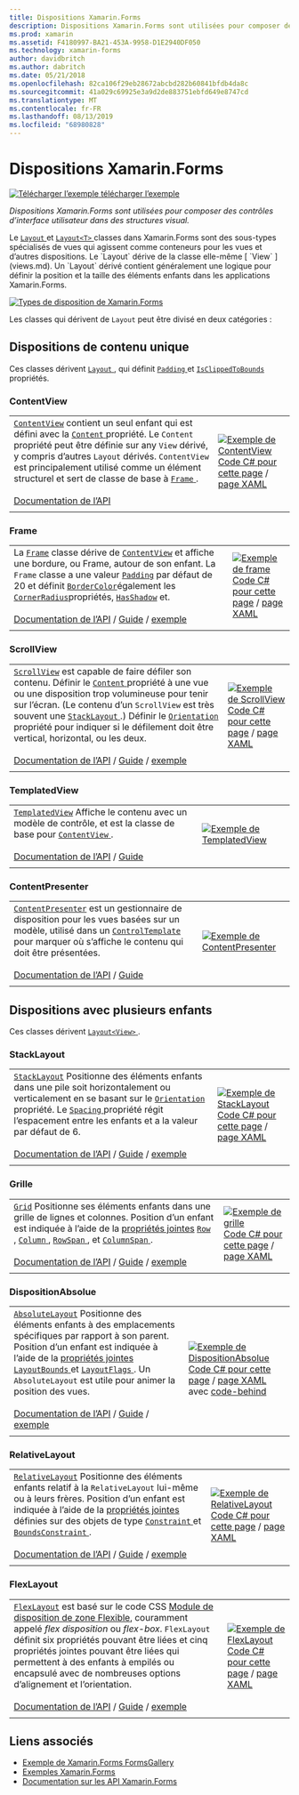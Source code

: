 ```yaml
---
title: Dispositions Xamarin.Forms
description: Dispositions Xamarin.Forms sont utilisées pour composer des contrôles d’interface utilisateur dans des structures visual. Cet article répertorie les dispositions incluses dans Xamarin.Forms.
ms.prod: xamarin
ms.assetid: F4180997-BA21-453A-9958-D1E2940DF050
ms.technology: xamarin-forms
author: davidbritch
ms.author: dabritch
ms.date: 05/21/2018
ms.openlocfilehash: 82ca106f29eb28672abcbd282b60841bfdb4da8c
ms.sourcegitcommit: 41a029c69925e3a9d2de883751ebfd649e8747cd
ms.translationtype: MT
ms.contentlocale: fr-FR
ms.lasthandoff: 08/13/2019
ms.locfileid: "68980828"
---
```

# <a name="xamarinforms-layouts"></a>Dispositions Xamarin.Forms

[![Télécharger l’exemple](~/media/shared/download.png) télécharger l’exemple](https://docs.microsoft.com/samples/xamarin/xamarin-forms-samples/formsgallery)

_Dispositions Xamarin.Forms sont utilisées pour composer des contrôles d’interface utilisateur dans des structures visual._

Le [ `Layout` ](xref:Xamarin.Forms.Layout) et [ `Layout<T>` ](xref:Xamarin.Forms.Layout`1) classes dans Xamarin.Forms sont des sous-types spécialisés de vues qui agissent comme conteneurs pour les vues et d’autres dispositions. Le `Layout` dérive de la classe elle-même [ `View` ](views.md). Un `Layout` dérivé contient généralement une logique pour définir la position et la taille des éléments enfants dans les applications Xamarin.Forms.

[![Types de disposition de Xamarin.Forms](layouts-images/layouts-sml.png "Xamarin.Forms disposition Types")](layouts-images/layouts.png#lightbox "Types de disposition de Xamarin.Forms")

Les classes qui dérivent de `Layout` peut être divisé en deux catégories :

## <a name="layouts-with-single-content"></a>Dispositions de contenu unique

Ces classes dérivent [ `Layout` ](xref:Xamarin.Forms.Layout), qui définit [ `Padding` ](xref:Xamarin.Forms.Layout.Padding) et [ `IsClippedToBounds` ](xref:Xamarin.Forms.Layout.IsClippedToBounds) propriétés.

<a name="contentView" />

### <a name="contentview"></a>ContentView

|     |     |
| --- | --- |
| [`ContentView`](xref:Xamarin.Forms.ContentView) contient un seul enfant qui est défini avec la [ `Content` ](xref:Xamarin.Forms.ContentView.Content) propriété. Le `Content` propriété peut être définie sur any `View` dérivé, y compris d’autres `Layout` dérivés. `ContentView` est principalement utilisé comme un élément structurel et sert de classe de base à [ `Frame` ](#frame).<br /><br />[Documentation de l’API](xref:Xamarin.Forms.ContentView) | [![Exemple de ContentView](layouts-images/ContentView.png "ContentView exemple")](layouts-images/ContentView-Large.png#lightbox "ContentView exemple")<br />[Code C# pour cette page](https://github.com/xamarin/xamarin-forms-samples/blob/master/FormsGallery/FormsGallery/FormsGallery/CodeExamples/ContentViewDemoPage.cs) / [page XAML](https://github.com/xamarin/xamarin-forms-samples/blob/master/FormsGallery/FormsGallery/FormsGallery/XamlExamples/ContentViewDemoPage.xaml) |
|     |     |

<a named="frame" />

### <a name="frame"></a>Frame

|     |     |
| --- | --- |
| La [`Frame`](xref:Xamarin.Forms.Frame) classe dérive de [`ContentView`](#contentView) et affiche une bordure, ou Frame, autour de son enfant. La `Frame` classe a une valeur [`Padding`](xref:Xamarin.Forms.Layout.Padding) par défaut de 20 et définit [`BorderColor`](xref:Xamarin.Forms.Frame.BorderColor)également les [`CornerRadius`](xref:Xamarin.Forms.Frame.CornerRadius)propriétés, [`HasShadow`](xref:Xamarin.Forms.Frame.HasShadow) et.<br /><br />[Documentation de l’API](xref:Xamarin.Forms.Frame) / [Guide](~/xamarin-forms/user-interface/layouts/frame.md) / [exemple](https://docs.microsoft.com/en-us/samples/xamarin/xamarin-forms-samples/userinterface-frame/) | [![Exemple de frame](layouts-images/Frame.png "Frame exemple")](layouts-images/Frame-Large.png#lightbox "Frame exemple")<br />[Code C# pour cette page](https://github.com/xamarin/xamarin-forms-samples/blob/master/FormsGallery/FormsGallery/FormsGallery/CodeExamples/FrameDemoPage.cs) / [page XAML](https://github.com/xamarin/xamarin-forms-samples/blob/master/FormsGallery/FormsGallery/FormsGallery/XamlExamples/FrameDemoPage.xaml) |
|     |     |

<a name="scrollView" />

### <a name="scrollview"></a>ScrollView

|     |     |
| --- | --- |
| [`ScrollView`](xref:Xamarin.Forms.ScrollView) est capable de faire défiler son contenu. Définir le [ `Content` ](xref:Xamarin.Forms.ScrollView.Content) propriété à une vue ou une disposition trop volumineuse pour tenir sur l’écran. (Le contenu d’un `ScrollView` est très souvent une [ `StackLayout` ](#stackLayout).) Définir le [ `Orientation` ](xref:Xamarin.Forms.ScrollView.Orientation) propriété pour indiquer si le défilement doit être vertical, horizontal, ou les deux.<br /><br />[Documentation de l’API](xref:Xamarin.Forms.ScrollView) / [Guide](~/xamarin-forms/user-interface/layouts/scroll-view.md) / [exemple](https://docs.microsoft.com/samples/xamarin/xamarin-forms-samples/userinterface-layout) | [![Exemple de ScrollView](layouts-images/ScrollView.png "ScrollView exemple")](layouts-images/ScrollView-Large.png#lightbox "ScrollView exemple")<br />[Code C# pour cette page](https://github.com/xamarin/xamarin-forms-samples/blob/master/FormsGallery/FormsGallery/FormsGallery/CodeExamples/ScrollViewDemoPage.cs) / [page XAML](https://github.com/xamarin/xamarin-forms-samples/blob/master/FormsGallery/FormsGallery/FormsGallery/XamlExamples/ScrollViewDemoPage.xaml) |
|     |     |

### <a name="templatedview"></a>TemplatedView

|     |     |
| --- | --- |
| [`TemplatedView`](xref:Xamarin.Forms.TemplatedView) Affiche le contenu avec un modèle de contrôle, et est la classe de base pour [ `ContentView` ](#contentView).<br /><br />[Documentation de l’API](xref:Xamarin.Forms.TemplatedView) / [Guide](~/xamarin-forms/app-fundamentals/templates/control-templates/index.md) | [![Exemple de TemplatedView](layouts-images/TemplatedView.png "TemplatedView exemple")](layouts-images/TemplatedView.png#lightbox "TemplatedView exemple") |
|     |     |

### <a name="contentpresenter"></a>ContentPresenter

|     |     |
| --- | --- |
| [`ContentPresenter`](xref:Xamarin.Forms.ContentPresenter) est un gestionnaire de disposition pour les vues basées sur un modèle, utilisé dans un [ `ControlTemplate` ](xref:Xamarin.Forms.ControlTemplate) pour marquer où s’affiche le contenu qui doit être présentées.<br /><br />[Documentation de l’API](xref:Xamarin.Forms.ContentPresenter) / [Guide](~/xamarin-forms/app-fundamentals/templates/control-templates/index.md) | [![Exemple de ContentPresenter](layouts-images/ContentPresenter.png "ContentPresenter exemple")](layouts-images/ContentPresenter.png#lightbox "ContentPresenter exemple") |
|     |     |

## <a name="layouts-with-multiple-children"></a>Dispositions avec plusieurs enfants

Ces classes dérivent [ `Layout<View>` ](xref:Xamarin.Forms.Layout`1).

<a name="stackLayout" />

### <a name="stacklayout"></a>StackLayout

|     |     |
| --- | --- |
| [`StackLayout`](xref:Xamarin.Forms.StackLayout) Positionne des éléments enfants dans une pile soit horizontalement ou verticalement en se basant sur le [ `Orientation` ](xref:Xamarin.Forms.StackLayout.Orientation) propriété. Le [ `Spacing` ](xref:Xamarin.Forms.StackLayout.Spacing) propriété régit l’espacement entre les enfants et a la valeur par défaut de 6.<br /><br />[Documentation de l’API](xref:Xamarin.Forms.StackLayout) / [Guide](~/xamarin-forms/user-interface/layouts/stack-layout.md) / [exemple](https://docs.microsoft.com/samples/xamarin/xamarin-forms-samples/userinterface-layout)| [![Exemple de StackLayout](layouts-images/StackLayout.png "StackLayout exemple")](layouts-images/StackLayout-Large.png#lightbox "StackLayout exemple")<br />[Code C# pour cette page](https://github.com/xamarin/xamarin-forms-samples/blob/master/FormsGallery/FormsGallery/FormsGallery/CodeExamples/StackLayoutDemoPage.cs) / [page XAML](https://github.com/xamarin/xamarin-forms-samples/blob/master/FormsGallery/FormsGallery/FormsGallery/XamlExamples/StackLayoutDemoPage.xaml) |
|     |     |

<a name="grid" />

### <a name="grid"></a>Grille

|     |     |
| --- | --- |
| [`Grid`](xref:Xamarin.Forms.Grid) Positionne ses éléments enfants dans une grille de lignes et colonnes. Position d’un enfant est indiquée à l’aide de la [propriétés jointes](~/xamarin-forms/xaml/attached-properties.md) [ `Row` ](xref:Xamarin.Forms.Grid.RowProperty), [ `Column` ](xref:Xamarin.Forms.Grid.ColumnProperty), [ `RowSpan` ](xref:Xamarin.Forms.Grid.RowSpanProperty), et [ `ColumnSpan` ](xref:Xamarin.Forms.Grid.ColumnSpanProperty).<br /><br />[Documentation de l’API](xref:Xamarin.Forms.Grid) / [Guide](~/xamarin-forms/user-interface/layouts/grid.md) / [exemple](https://docs.microsoft.com/samples/xamarin/xamarin-forms-samples/userinterface-layout) | [![Exemple de grille](layouts-images/Grid.png "exemple de grille")](layouts-images/Grid-Large.png#lightbox "exemple de grille")<br />[Code C# pour cette page](https://github.com/xamarin/xamarin-forms-samples/blob/master/FormsGallery/FormsGallery/FormsGallery/CodeExamples/GridDemoPage.cs) / [page XAML](https://github.com/xamarin/xamarin-forms-samples/blob/master/FormsGallery/FormsGallery/FormsGallery/XamlExamples/GridDemoPage.xaml) |
|     |     |

### <a name="absolutelayout"></a>DispositionAbsolue

|     |     |
| --- | --- |
| [`AbsoluteLayout`](xref:Xamarin.Forms.AbsoluteLayout) Positionne des éléments enfants à des emplacements spécifiques par rapport à son parent. Position d’un enfant est indiquée à l’aide de la [propriétés jointes](~/xamarin-forms/xaml/attached-properties.md) [ `LayoutBounds` ](xref:Xamarin.Forms.AbsoluteLayout.LayoutBoundsProperty) et [ `LayoutFlags` ](xref:Xamarin.Forms.AbsoluteLayout.LayoutFlagsProperty). Un `AbsoluteLayout` est utile pour animer la position des vues.<br /><br />[Documentation de l’API](xref:Xamarin.Forms.AbsoluteLayout) / [Guide](~/xamarin-forms/user-interface/layouts/absolute-layout.md) / [exemple](https://docs.microsoft.com/samples/xamarin/xamarin-forms-samples/userinterface-layout) | [![Exemple de DispositionAbsolue](layouts-images/AbsoluteLayout.png "DispositionAbsolue exemple")](layouts-images/AbsoluteLayout-Large.png#lightbox "DispositionAbsolue exemple")<br />[Code C# pour cette page](https://github.com/xamarin/xamarin-forms-samples/blob/master/FormsGallery/FormsGallery/FormsGallery/CodeExamples/AbsoluteLayoutdDemoPage.cs) / [page XAML](https://github.com/xamarin/xamarin-forms-samples/blob/master/FormsGallery/FormsGallery/FormsGallery/XamlExamples/AbsoluteLayoutDemoPage.xaml) avec [code-behind](https://github.com/xamarin/xamarin-forms-samples/blob/master/FormsGallery/FormsGallery/FormsGallery/XamlExamples/AbsoluteLayoutDemoPage.xaml.cs) |
|     |     |

### <a name="relativelayout"></a>RelativeLayout

|     |     |
| --- | --- |
| [`RelativeLayout`](xref:Xamarin.Forms.RelativeLayout) Positionne des éléments enfants relatif à la `RelativeLayout` lui-même ou à leurs frères. Position d’un enfant est indiquée à l’aide de la [propriétés jointes](~/xamarin-forms/xaml/attached-properties.md) définies sur des objets de type [ `Constraint` ](xref:Xamarin.Forms.Constraint) et [ `BoundsConstraint` ](xref:Xamarin.Forms.Constraint).<br /><br />[Documentation de l’API](xref:Xamarin.Forms.RelativeLayout) / [Guide](~/xamarin-forms/user-interface/layouts/relative-layout.md) / [exemple](https://docs.microsoft.com/samples/xamarin/xamarin-forms-samples/userinterface-layout) | [![Exemple de RelativeLayout](layouts-images/RelativeLayout.png "RelativeLayout exemple")](layouts-images/RelativeLayout-Large.png#lightbox "RelativeLayout exemple")<br />[Code C# pour cette page](https://github.com/xamarin/xamarin-forms-samples/blob/master/FormsGallery/FormsGallery/FormsGallery/CodeExamples/RelativeLayoutDemoPage.cs) / [page XAML](https://github.com/xamarin/xamarin-forms-samples/blob/master/FormsGallery/FormsGallery/FormsGallery/XamlExamples/RelativeLayoutDemoPage.xaml) |
|     |     |

### <a name="flexlayout"></a>FlexLayout

|     |     |
| --- | --- |
| [`FlexLayout`](xref:Xamarin.Forms.FlexLayout) est basé sur le code CSS [Module de disposition de zone Flexible](http://www.w3.org/TR/css-flexbox-1/), couramment appelé _flex disposition_ ou _flex-box_. `FlexLayout` définit six propriétés pouvant être liées et cinq propriétés jointes pouvant être liées qui permettent à des enfants à empilés ou encapsulé avec de nombreuses options d’alignement et l’orientation.<br /><br />[Documentation de l’API](xref:Xamarin.Forms.FlexLayout) / [Guide](~/xamarin-forms/user-interface/layouts/flex-layout.md) / [exemple](https://docs.microsoft.com/samples/xamarin/xamarin-forms-samples/userinterface-flexlayoutdemos) | [![Exemple de FlexLayout](layouts-images/FlexLayout.png "FlexLayout exemple")](layouts-images/FlexLayout-Large.png#lightbox "FlexLayout exemple")<br />[Code C# pour cette page](https://github.com/xamarin/xamarin-forms-samples/blob/master/FormsGallery/FormsGallery/FormsGallery/CodeExamples/FlexLayoutDemoPage.cs) / [page XAML](https://github.com/xamarin/xamarin-forms-samples/blob/master/FormsGallery/FormsGallery/FormsGallery/XamlExamples/FlexLayoutDemoPage.xaml) |
|     |     |

## <a name="related-links"></a>Liens associés

- [Exemple de Xamarin.Forms FormsGallery](https://docs.microsoft.com/samples/xamarin/xamarin-forms-samples/formsgallery)
- [Exemples Xamarin.Forms](https://docs.microsoft.com/samples/browse/?products=xamarin&term=Xamarin.Forms)
- [Documentation sur les API Xamarin.Forms](https://docs.microsoft.com/dotnet/api/xamarin.forms?view=xamarin-forms)
